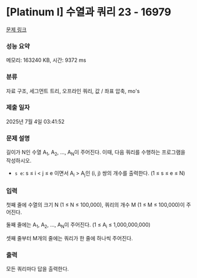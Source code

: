 # [Platinum I] 수열과 쿼리 23 - 16979 

[문제 링크](https://www.acmicpc.net/problem/16979) 

### 성능 요약

메모리: 163240 KB, 시간: 9372 ms

### 분류

자료 구조, 세그먼트 트리, 오프라인 쿼리, 값 / 좌표 압축, mo's

### 제출 일자

2025년 7월 4일 03:41:52

### 문제 설명

<p>길이가 N인 수열 A<sub>1</sub>, A<sub>2</sub>, ..., A<sub>N</sub>이 주어진다. 이때, 다음 쿼리를 수행하는 프로그램을 작성하시오.</p>

<ul>
	<li><code>s e</code>: s ≤ i < j ≤ e 이면서 A<sub>i</sub> > A<sub>j</sub>인 (i, j) 쌍의 개수를 출력한다. (1 ≤ s ≤ e ≤ N)</li>
</ul>

### 입력 

 <p>첫째 줄에 수열의 크기 N (1 ≤ N ≤ 100,000), 쿼리의 개수 M (1 ≤ M ≤ 100,000)이 주어진다.</p>

<p>둘째 줄에는 A<sub>1</sub>, A<sub>2</sub>, ..., A<sub>N</sub>이 주어진다. (1 ≤ A<sub>i</sub> ≤ 1,000,000,000)</p>

<p>셋째 줄부터 M개의 줄에는 쿼리가 한 줄에 하나씩 주어진다.</p>

### 출력 

 <p>모든 쿼리마다 답을 출력한다.</p>


